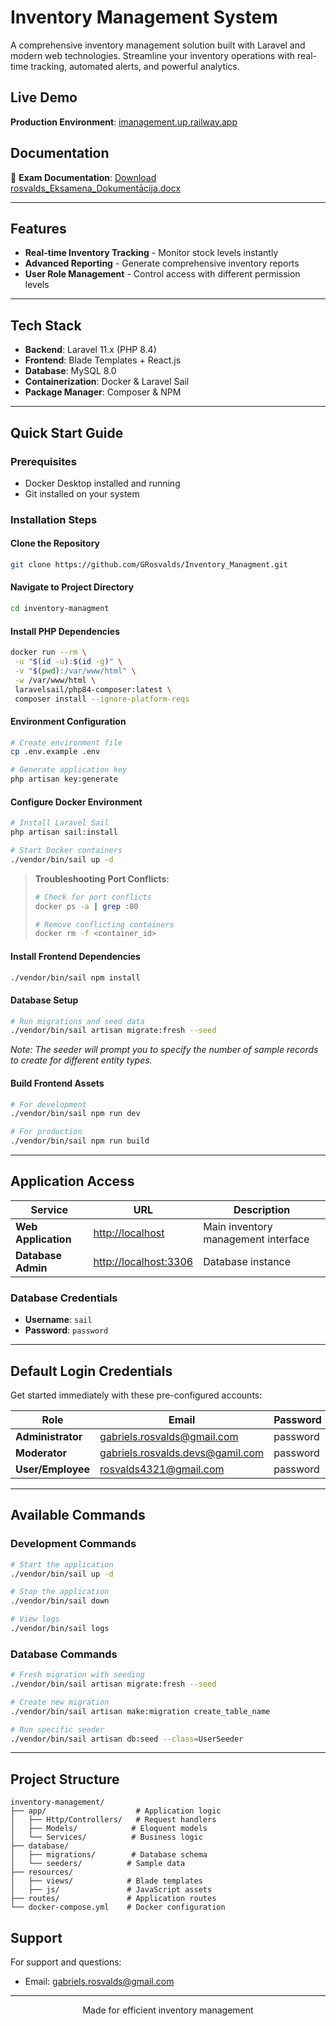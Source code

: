 # Inventory Management System

A comprehensive inventory management solution built with Laravel and modern web technologies. Streamline your inventory operations with real-time tracking, automated alerts, and powerful analytics.

## Live Demo

**Production Environment**: [imanagement.up.railway.app](https://imanagement.up.railway.app)

## Documentation

📄 **Exam Documentation**: [Download rosvalds_Eksamena_Dokumentācija.docx](https://failiem.lv/u/57x733qrw7)

---

## Features

- **Real-time Inventory Tracking** - Monitor stock levels instantly
- **Advanced Reporting** - Generate comprehensive inventory reports
- **User Role Management** - Control access with different permission levels

---

## Tech Stack

- **Backend**: Laravel 11.x (PHP 8.4)
- **Frontend**: Blade Templates + React.js
- **Database**: MySQL 8.0
- **Containerization**: Docker & Laravel Sail
- **Package Manager**: Composer & NPM

---

## Quick Start Guide

### Prerequisites

- Docker Desktop installed and running
- Git installed on your system

### Installation Steps

#### Clone the Repository
```bash
git clone https://github.com/GRosvalds/Inventory_Managment.git
```

#### Navigate to Project Directory
```bash
cd inventory-managment
```

#### Install PHP Dependencies
```bash
docker run --rm \
 -u "$(id -u):$(id -g)" \
 -v "$(pwd):/var/www/html" \
 -w /var/www/html \
 laravelsail/php84-composer:latest \
 composer install --ignore-platform-reqs
```

#### Environment Configuration
```bash
# Create environment file
cp .env.example .env

# Generate application key
php artisan key:generate
```

#### Configure Docker Environment
```bash
# Install Laravel Sail
php artisan sail:install

# Start Docker containers
./vendor/bin/sail up -d
```

> **Troubleshooting Port Conflicts:**
> ```bash
> # Check for port conflicts
> docker ps -a | grep :80
> 
> # Remove conflicting containers
> docker rm -f <container_id>
> ```

#### Install Frontend Dependencies
```bash
./vendor/bin/sail npm install
```

#### Database Setup
```bash
# Run migrations and seed data
./vendor/bin/sail artisan migrate:fresh --seed
```
*Note: The seeder will prompt you to specify the number of sample records to create for different entity types.*

#### Build Frontend Assets
```bash
# For development
./vendor/bin/sail npm run dev

# For production
./vendor/bin/sail npm run build
```

---

## Application Access

| Service | URL | Description |
|---------|-----|-------------|
| **Web Application** | [http://localhost](http://localhost) | Main inventory management interface |
| **Database Admin** | [http://localhost:3306](http://localhost:3306) | Database instance |

### Database Credentials
- **Username**: `sail`
- **Password**: `password`
---

## Default Login Credentials

Get started immediately with these pre-configured accounts:

| Role | Email | Password |
|------|-------|----------|
| **Administrator** | gabriels.rosvalds@gmail.com | password |
| **Moderator** | gabriels.rosvalds.devs@gamil.com | password |
| **User/Employee** | rosvalds4321@gmail.com | password |

---

## Available Commands

### Development Commands
```bash
# Start the application
./vendor/bin/sail up -d

# Stop the application
./vendor/bin/sail down

# View logs
./vendor/bin/sail logs

```

### Database Commands
```bash
# Fresh migration with seeding
./vendor/bin/sail artisan migrate:fresh --seed

# Create new migration
./vendor/bin/sail artisan make:migration create_table_name

# Run specific seeder
./vendor/bin/sail artisan db:seed --class=UserSeeder
```

---

## Project Structure

```
inventory-management/
├── app/                    # Application logic
│   ├── Http/Controllers/   # Request handlers
│   ├── Models/            # Eloquent models
│   └── Services/          # Business logic
├── database/
│   ├── migrations/        # Database schema
│   └── seeders/          # Sample data
├── resources/
│   ├── views/            # Blade templates
│   ├── js/               # JavaScript assets
├── routes/               # Application routes
└── docker-compose.yml    # Docker configuration
```

## Support

For support and questions:
-  Email: gabriels.rosvalds@gmail.com
---

<div align="center">
  <p>Made for efficient inventory management</p>
</div>
